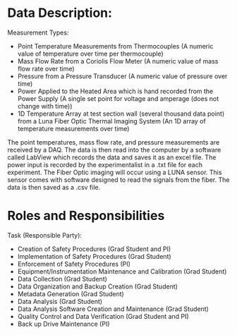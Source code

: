 # Data Description:
Measurement Types:
 + Point Temperature Measurements from Thermocouples (A numeric value of temperature over time per thermocouple)
 + Mass Flow Rate from a Coriolis Flow Meter (A numeric value of mass flow rate over time)
 + Pressure from a Pressure Transducer (A numeric value of pressure over time)
 + Power Applied to the Heated Area which is hand recorded from the Power Supply (A single set point for voltage and amperage (does not change with time))
 + 1D Temperature Array at test section wall (several thousand data point) from a Luna Fiber Optic Thermal Imaging System (An 1D array of temperature measurements over time)
  
 
The point temperatures, mass flow rate, and pressure measurements are received by a DAQ. The data is then read into the computer by a software called LabView which records the data and saves it as an excel file. The power input is recorded by the experimentalist in a .txt file for each experiment. The Fiber Optic imaging will occur using a LUNA sensor. This sensor comes with software designed to read the signals from the fiber. The data is then saved as a .csv file. 

# Roles and Responsibilities
Task (Responsible Party):
 + Creation of Safety Procedures (Grad Student and PI)
 + Implementation of Safety Procedures (Grad Student)
 + Enforcement of Safety Procedures (PI)
 + Equipment/Instrumentation Maintenance and Calibration (Grad Student)
 + Data Collection (Grad Student)
 + Data Organization and Backup Creation (Grad Student)
 + Metadata Generation (Grad Student)
 + Data Analysis  (Grad Student)
 + Data Analysis Software Creation and Maintenance (Grad Student)
 + Quality Control and Data Verification (Grad Student and PI)
 + Back up Drive Maintenance (PI)
